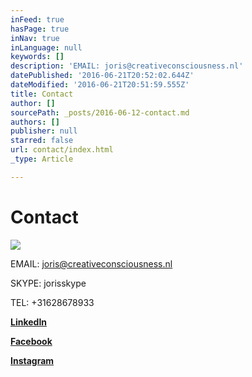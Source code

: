 ```yaml
---
inFeed: true
hasPage: true
inNav: true
inLanguage: null
keywords: []
description: 'EMAIL: joris@creativeconsciousness.nl'
datePublished: '2016-06-21T20:52:02.644Z'
dateModified: '2016-06-21T20:51:59.555Z'
title: Contact
author: []
sourcePath: _posts/2016-06-12-contact.md
authors: []
publisher: null
starred: false
url: contact/index.html
_type: Article

---
```

# Contact
![](https://the-grid-user-content.s3-us-west-2.amazonaws.com/ee8761ee-7f6b-4648-a70a-b69ef816ea3c.jpg)

EMAIL: joris@creativeconsciousness.nl

SKYPE: jorisskype

TEL: +31628678933

[**LinkedIn**][0]

**[Facebook][1]**

**[Instagram][2]**

[0]: https://www.linkedin.com/in/joris-swinkels-7a24b98?trk=hp-identity-name
[1]: https://www.facebook.com/joris.swinkels
[2]: https://www.instagram.com/jorisswinkels74/